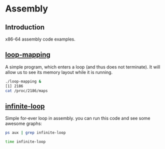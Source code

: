 # Assembly

## Introduction

x86-64 assembly code examples.

## [loop-mapping](loop-mapping)

A simple program, which enters a loop (and thus does not terminate). It will
allow us to see its memory layout while it is running.

```bash
./loop-mapping &
[1] 2186
cat /proc/2186/maps
```

## [infinite-loop](infinite-loop)

Simple for-ever loop in assembly. you can run this code and see some awesome graphs:

```bash
ps aux | grep infinite-loop
```

```bash
time infinite-loop
```
